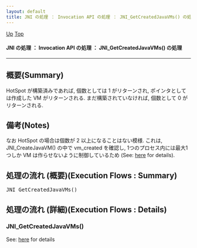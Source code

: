 ```yaml
---
layout: default
title: JNI の処理 ： Invocation API の処理 ： JNI_GetCreatedJavaVMs() の処理
---
```

[Up](nopXLc6YjR.html) [Top](../index.html)

#### JNI の処理 ： Invocation API の処理 ： JNI_GetCreatedJavaVMs() の処理

--- 
## 概要(Summary)
HotSpot が構築済みであれば, 個数としては 1 がリターンされ, ポインタとしては作成した VM がリターンされる.
まだ構築されていなければ, 個数として 0 がリターンされる.

## 備考(Notes)
なお HotSpot の場合は個数が 2 以上になることはない模様.
これは, JNI_CreateJavaVM() の中で vm_created を確認し,
1つのプロセス内には最大1つしか VM は作らせないように制御しているため (See: [here](no2114J7x.html) for details).

## 処理の流れ (概要)(Execution Flows : Summary)
<div class="flow-abst"><pre>
JNI_GetCreatedJavaVMs()
</pre></div>

## 処理の流れ (詳細)(Execution Flows : Details)
### JNI_GetCreatedJavaVMs()
See: [here](no17119gEz.html) for details






